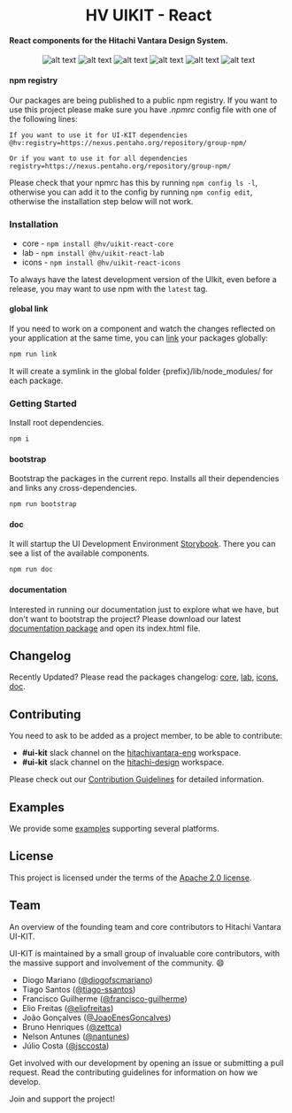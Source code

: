 <h1 align="center">HV UIKIT - React</h1>

#### React components for the Hitachi Vantara Design System.

<div align="center">

![alt text](https://img.shields.io/badge/node-12.14-brightgreen.svg)
![alt text](https://img.shields.io/badge/license-Apache%202-blue.svg)
![alt text](https://img.shields.io/badge/plataforms-chrome%20%7C%20firefox%20%7C%20safari%20%7C%20edge%20%7C%20ie%2011-blue.svg)
![alt text](https://img.shields.io/badge/core--coverage-80%25-green.svg)
![alt text](https://img.shields.io/badge/lab--coverage-68%25-orange.svg)
![alt text](https://github.com/pentaho/hv-uikit-react/workflows/Continuous%20Integration/badge.svg?branch=alpha)

</div>

#### npm registry

Our packages are being published to a public npm registry. If you want to use this project please make sure you have _.npmrc_ config file with one of the following lines:

```
If you want to use it for UI-KIT dependencies
@hv:registry=https://nexus.pentaho.org/repository/group-npm/

Or if you want to use it for all dependencies
registry=https://nexus.pentaho.org/repository/group-npm/
```

Please check that your npmrc has this by running `npm config ls -l`, otherwise you can add it to the config by running `npm config edit`, otherwise the installation step below will not work.

### Installation

- core - `npm install @hv/uikit-react-core`
- lab - `npm install @hv/uikit-react-lab`
- icons - `npm install @hv/uikit-react-icons`

To always have the latest development version of the UIkit, even before a release, you may want to use npm with the `latest` tag.

#### global link

If you need to work on a component and watch the changes reflected on your application at the same time, you can [link](https://docs.npmjs.com/cli/link.html) your packages globally:

```bash
npm run link
```

It will create a symlink in the global folder {prefix}/lib/node_modules/<package> for each package.

### Getting Started

Install root dependencies.

```bash
npm i
```

#### bootstrap

Bootstrap the packages in the current repo. Installs all their dependencies and links any cross-dependencies.

```bash
npm run bootstrap
```

#### doc

It will startup the UI Development Environment [Storybook](https://storybook.js.org/). There you can see a list of the available components.

```bash
npm run doc
```

#### documentation

Interested in running our documentation just to explore what we have, but don't want to bootstrap the project?
Please download our latest [documentation package](https://nexus.pentaho.org/#browse/search/npm=name.raw%3Duikit-react-doc) and open its index.html file.

## Changelog

Recently Updated? Please read the packages changelog: [core](https://github.com/pentaho/hv-uikit-react/blob/alpha/packages/core/CHANGELOG.md), [lab](https://github.com/pentaho/hv-uikit-react/blob/alpha/packages/lab/CHANGELOG.md), [icons](https://github.com/pentaho/hv-uikit-react/blob/alpha/packages/icons/CHANGELOG.md), [doc](https://github.com/pentaho/hv-uikit-react/blob/alpha/packages/doc/CHANGELOG.md).

## Contributing

You need to ask to be added as a project member, to be able to contribute:

- **#ui-kit** slack channel on the [hitachivantara-eng](https://hitachivantara-eng.slack.com/messages/CFY74GK6G) workspace.
- **#ui-kit** slack channel on the [hitachi-design](https://hitachi-design.slack.com/messages/CGC1E37J9/) workspace.

Please check out our [Contribution Guidelines](https://github.com/pentaho/hv-uikit-react/blob/alpha/CONTRIBUTING.md) for detailed information.

## Examples

We provide some [examples](https://github.com/pentaho/hv-uikit-react/tree/alpha/examples) supporting several platforms.

## License

This project is licensed under the terms of the [Apache 2.0 license](https://github.com/pentaho/hv-uikit-react/blob/alpha/LICENSE.md).

## Team

An overview of the founding team and core contributors to Hitachi Vantara UI-KIT.

UI-KIT is maintained by a small group of invaluable core contributors, with the massive support and involvement of the community. 😄

- Diogo Mariano ([@diogofscmariano](https://github.com/diogofscmariano))
- Tiago Santos ([@tiago-ssantos](https://github.com/tiago-ssantos))
- Francisco Guilherme ([@francisco-guilherme](https://github.com/frncisco-guilherme))
- Elio Freitas ([@eliofreitas](https://github.com/eliofreitas))
- João Gonçalves ([@JoaoEnesGoncalves](https://github.com/JoaoEnesGoncalves))
- Bruno Henriques ([@zettca](https://github.com/zettca))
- Nelson Antunes ([@nantunes](https://github.com/nantunes))
- Júlio Costa ([@jsccosta](https://github.com/jsccosta))

Get involved with our development by opening an issue or submitting a pull request. Read the contributing guidelines for information on how we develop.

Join and support the project!
